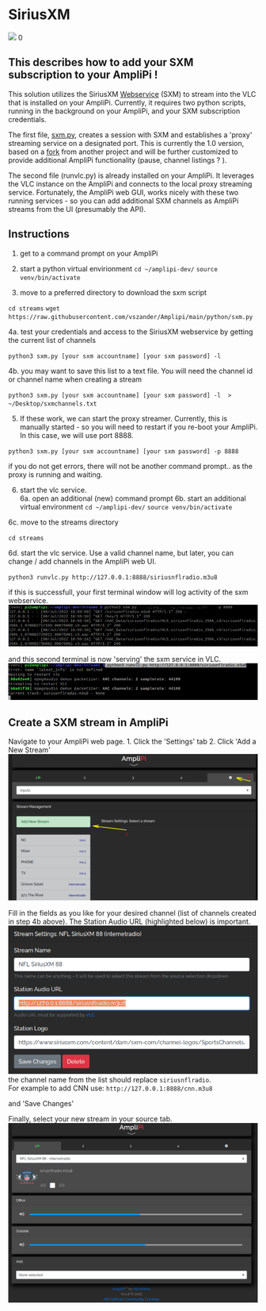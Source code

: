# SiriusXM
![](https://i.pcmag.com/imagery/reviews/02NI5TtZ2SlHLoJdMkRtvwi-7.fit_scale.size_1028x578.v1582315481.png)
0
## This describes how to add your SXM subscription to your AmpliPi !

This solution utilizes the SiriusXM [Webservice](https://player.siriusxm.com/home/foryou) (SXM) to stream into the VLC that is installed on your AmpliPi.
Currently, it requires two python scripts, running in the background on your AmpliPi, and your SXM subscription credentials.  

The first file, [sxm.py](https://github.com/vszander/Amplipi/blob/main/python/sxm.py), creates a session with SXM and establishes a 'proxy' streaming service on a designated port.  This is currently the 1.0 version, based on a [fork](https://github.com/vszander/SiriusXM_Streamer) from another project and will be further customized to provide additional AmpliPi functionality (pause, channel listings ?  ).

The second file (runvlc.py) is already installed on your AmpliPi.  It leverages the VLC instance on the AmpliPi and connects to the local proxy streaming service.  Fortunately,  the AmpliPi web GUI, works nicely with these two running services - so you can add additional SXM channels as AmpliPi streams from the UI (presumably the API).

## Instructions

1.  get to a command prompt on your AmpliPi
2.  start a python virtual envirionment
`cd ~/amplipi-dev/`
`source venv/bin/activate `  

3.  move to a preferred directory to download the sxm script

`cd streams`
`wget https://raw.githubusercontent.com/vszander/Amplipi/main/python/sxm.py`

4a.   test your credentials and access to the SiriusXM webservice by getting the current list of channels

`python3 sxm.py [your sxm accountname] [your sxm password] -l`

4b.  you may want to save this list to a text file.   You will need the channel id or channel name when creating a stream

`python3 sxm.py [your sxm accountname] [your sxm password] -l  > ~/Desktop/sxmchannels.txt`

5.   If these work,  we can start the proxy streamer.   Currently, this is manually started - so you will need to restart if you re-boot your AmpliPi.
In this case, we will use port 8888.

`python3 sxm.py [your sxm accountname] [your sxm password] -p 8888`

if you do not get errors, there will not be another command prompt.. as the proxy is running and waiting.

6.  start the vlc service.    
6a.   open an additional (new) command prompt
6b.  start an additional virtual environment
`cd ~/amplipi-dev/`
`source venv/bin/activate `  

6c.  move to the streams directory

`cd streams`

6d.  start the vlc service.   Use a valid channel name, but later, you can change / add channels in the AmpliPi web UI.

`python3 runvlc.py http://127.0.0.1:8888/siriusnflradio.m3u8`

if this is successfull,  your first terminal window will log activity of the sxm webservice.
![](https://github.com/vszander/Amplipi/blob/main/docs/img/SiriusXMstep21.png)

and this second terminal is now 'serving' the  sxm service in VLC.
![](https://github.com/vszander/Amplipi/blob/main/docs/img/SiriusXMstep22.png)

## Create a SXM stream in AmpliPi

Navigate to your AmpliPi web page.  1. Click the 'Settings' tab  2.  Click 'Add a New Stream'
![](https://github.com/vszander/Amplipi/blob/main/docs/img/SiriusXMstep31.png)

Fill in the fields as you like for your desired channel (list of channels created in step 4b above).  The Station Audio URL (highlighted below) is important.
![](https://github.com/vszander/Amplipi/blob/main/docs/img/SiriusXMstep32.png)
the channel name from the list should replace `siriusnflradio`.  
For example to add CNN use:  `http://127.0.0.1:8888/cnn.m3u8`

and 'Save Changes'

Finally, select your new stream in your source tab.
![](https://github.com/vszander/Amplipi/blob/main/docs/img/SiriusXMstep33.png)
